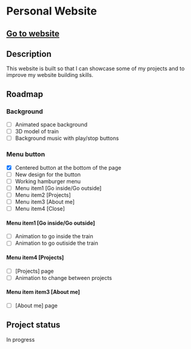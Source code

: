 # Personal Website #
## [Go to website](https://gabrielleonte00.github.io/) ##
## Description ##
This website is built so that I can showcase some of my projects and to improve my website building skills.
## Roadmap ##
### Background ###
* [ ] Animated space background
* [ ] 3D model of train
* [ ] Background music with play/stop buttons
### Menu button ###
* [x] Centered button at the bottom of the page
* [ ] New design for the button
* [ ] Working hamburger menu
* [ ] Menu item1 [Go inside/Go outside]
* [ ] Menu item2 [Projects]
* [ ] Menu item3 [About me]
* [ ] Menu item4 [Close]
#### Menu item1 [Go inside/Go outside] ####
* [ ] Animation to go inside the train
* [ ] Animation to go outiside the train
#### Menu item4 [Projects] ####
* [ ] [Projects] page
* [ ] Animation to change between projects
#### Menu item item3 [About me] ####
* [ ] [About me] page
## Project status ##
In progress
